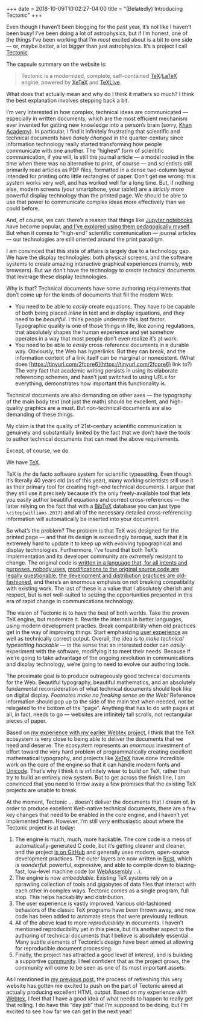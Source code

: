 +++
date = 2018-10-09T10:02:27-04:00
title = "(Belatedly) Introducing Tectonic"
+++

Even though I haven’t been blogging for the past year, it’s not like I haven’t
been busy! I’ve been doing a lot of astrophysics, but if I’m honest, one of
the things I’ve been working that I’m *most* excited about is a bit to one
side — or, maybe better, a lot *bigger* than just astrophysics. It’s a project
I call [Tectonic](https://tectonic-typesetting.github.io/).

The capsule summary on the website is:

> Tectonic is a modernized, complete, self-contained
> [TeX](https://www.tug.org/)/[LaTeX](https://www.latex-project.org/) engine,
> powered by [XeTeX](http://xetex.sourceforge.net/) and
> [TeXLive](https://www.tug.org/texlive/).

What does that actually mean and why do I think it matters so much? I think
the best explanation involves stepping back a bit.

<!-- more -->

I’m very interested in how complex, technical ideas are communicated —
especially in written documents, which are the most efficient mechanism ever
invented for getting new knowledge into a person’s brain (sorry,
[Khan Academy](https://www.khanacademy.org/)). In particular, I find it
infinitely frustrating that scientific and technical documents have *barely
changed* in the quarter-century since information technology really started
transforming how people communicate with one another. The “highest” form of
scientific communication, if you will, is still the journal article — a model
rooted in the time when there was no alternative to print, of course — and
scientists still primarily read articles as PDF files, formatted in a dense
two-column layout intended for printing onto little rectangles of paper. Don’t
get me wrong: this system works very well, and has worked well for a long
time. But, if nothing else, modern screens (your smartphone, your tablet) are
a *strictly* more powerful display technology than the printed page. We should
be able to use that power to communicate complex ideas more effectively than
we could before.

And, of course, we can: there’s a reason that things like
[Jupyter notebooks](https://jupyter.org/) have become popular,
[and I’ve explored using them pedagogically myself](./2014/elementary-gaussian-processes-in-python.md).
But when it comes to “high-end” scientific communication — journal articles —
our technologies are still oriented around the print paradigm.

I am convinced that this state of affairs is largely due to a technology gap.
We have the display technologies: both physical screens, and the software
systems to create amazing interactive graphical experiences (namely, web
browsers). But we don’t have the technology to *create* technical documents
that leverage these display technologies.

Why is that? Technical documents have some authoring requirements that don’t
come up for the kinds of documents that fill the modern Web:

- You need to be able to *easily* create equations. They have to be capable of
  both being placed *inline* in text and in display equations, and they need
  to be *beautiful*. I think people underrate this last factor. Typographic
  quality is one of those things in life, like zoning regulations, that
  absolutely shapes the human experience and yet somehow operates in a way
  that most people don’t even realize it’s at work.
- You need to be able to *easily* cross-reference documents in a durable way.
  Obviously, the Web has hyperlinks. But they can break, and the information
  content of a link itself can be marginal or nonexistent. (What does
  [https://tinyurl.com/2fcpre6](https://tinyurl.com/2fcpre6) link to?) The
  very fact that academic writing persists in using its elaborate referencing
  schemes, and hasn’t just switched to using URLs for everything, demonstrates
  how important this functionality is.

Technical documents are also demanding on other axes — the typography of the
main body text (not just the math) should be excellent, and high-quality
graphics are a must. But non-technical documents are also demanding of these
things.

My claim is that the quality of 21st-century scientific communication is
genuinely and substantially limited by the fact that we don’t have the tools
to author technical documents that can meet the above requirements.

Except, of course, we do.

We have [TeX](https://www.tug.org/).

TeX is *the* de facto software system for scientific typesetting. Even though
it’s literally 40 years old (as of this year), many working scientists still
use it as their primary tool for creating high-end technical documents. I
argue that they still use it precisely because it’s the only freely-available
tool that lets you easily author beautiful equations and correct
cross-references — the latter relying on the fact that with a
[BibTeX](http://www.bibtex.org/) database you can just type
`\citep{williams.2017}` and all of the necessary detailed cross-referencing
information will automatically be inserted into your document.

So what’s the problem? The problem is that TeX was designed for the printed
page — and that its design is exceedingly baroque, such that it is extremely
hard to update it to keep up with evolving typographical and display
technologies. Furthermore, I’ve found that both TeX’s implementation and its
developer community are *extremely* resistant to change. The original code is
[written in a language that, for all intents and purposes, nobody uses](https://en.wikipedia.org/wiki/WEB),
[modifications to the original source code are legally questionable](https://www.latex-project.org/lppl/lppl-1-2/#conditions-on-distribution-and-modification),
[the development and distribution practices are old-fashioned](https://ctan.org/),
and there’s an enormous emphasis on not breaking compatibility with existing
work. The last of these is a value that I absolutely cherish and respect, but
is not well-suited to seizing the opportunities presented in this era of rapid
change in communications technology.

The vision of Tectonic is to have the best of both worlds. Take the proven TeX
engine, but modernize it. Rewrite the internals in better languages, using
modern development practies. Break compatibility when old practices get in the
way of improving things. Start emphasizing
[user experience](https://en.wikipedia.org/wiki/User_experience) as well as
technically correct output. Overall, the idea is to *make technical
typesetting hackable* — in the sense that an interested coder can *easily*
experiment with the software, modifying it to meet their needs. Because if
we’re going to take advantage of the ongoing revolution in communications and
display technology, we’re going to need to evolve our authoring tools.

The proximate goal is to produce outrageously good technical documents for the
Web. Beautiful typography, beautiful mathematics, and an absolutely
fundamental reconsideration of what technical documents should look like on
digital display. *Footnotes make no freaking sense on the Web!* Reference
information should pop up to the side of the main text when needed, not be
relegated to the bottom of the “page”. Anything that has to do with pages at
all, in fact, needs to go — websites are infinitely tall scrolls, not
rectangular pieces of paper.

Based on
[my experience with my earlier Webtex project](./2015/the-rotation-period-and-magnetic-field-of-the-t-dwarf-2massi-j1047539212423.md),
I think that the TeX ecosystem is very close to being able to deliver the
documents that we need and deserve. The ecosystem represents an *enormous*
investment of effort toward the very hard problem of programmatically creating
excellent mathematical typography, and projects like
[XeTeX](http://xetex.sourceforge.net/) have done incredible work on the core
of the engine so that it can handle modern fonts and
[Unicode](http://unicode.org/standard/WhatIsUnicode.html). That’s why I think
it is infinitely wiser to build on TeX, rather than try to build an entirely
new system. But to get across the finish line, I am convinced that you need to
throw away a few promises that the existing TeX projects are unable to break.

At the moment, Tectonic … doesn’t deliver the documents that I dream of. In
order to produce excellent Web-native technical documents, there are a few key
changes that need to be enabled in the core engine, and I haven’t yet
implemented them. However, I’m still *very* enthusiastic about where the
Tectonic project is at today:

1. The engine is much, much, more hackable. The core code is a mess of
   automatically-generated C code, but it’s getting cleaner and cleaner, and
   the project
   [is on GitHub](https://github.com/tectonic-typesetting/tectonic/) and
   generally uses modern, open-source development practices. The outer layers
   are now written in [Rust](https://rust-lang.org/), which is *wonderful*:
   powerful, expressive, and able to compile down to blazing-fast, low-level
   machine code (or [WebAssembly](https://webassembly.org/) …).
2. The engine is now *embeddable*. Existing TeX systems rely on a sprawling
   collection of tools and gigabytes of data files that interact with each
   other in complex ways. Tectonic comes as a single program, full stop. This
   helps hackability and distribution.
3. The user experience is vastly improved. Various old-fashioned behaviors of
   the classic TeX programs have been thrown away, and new code has been added
   to automate steps that were previously tedious.
4. All of the above lead to more *reproducibility* in documents. I haven’t
   mentioned reproducibility yet in this piece, but it’s another aspect to the
   authoring of technical documents that I believe is absolutely essential.
   Many subtle elements of Tectonic’s design have been aimed at allowing for
   reproducible document processing.
5. Finally, the project has attracted a good level of interest, and is
   building a supportive [community](https://tectonic.newton.cx/). I feel
   confident that as the project grows, the community will come to be seen as
   one of its most important assets.

As I mentioned in [my previous post](./2018/website-refresh.md), the process
of refreshing this very website has gotten me excited to push on the part of
Tectonic aimed at actually producing excellent HTML output. Based on my
experience with [Webtex](https://pkgw.github.io/webtex/), I feel that I have a
good idea of what needs to happen to really get that rolling. I do have this
“day job” that I’m supposed to be doing, but I’m excited to see how far we can
get in the next year!
